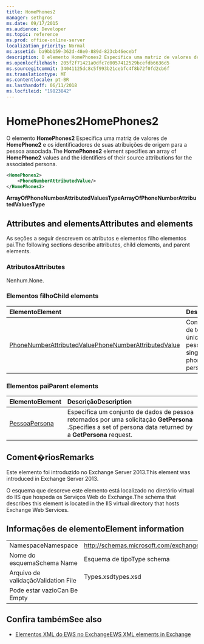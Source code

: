 ```yaml
---
title: HomePhones2
manager: sethgros
ms.date: 09/17/2015
ms.audience: Developer
ms.topic: reference
ms.prod: office-online-server
localization_priority: Normal
ms.assetid: ba9bb159-362d-48e0-889d-823cb46ecebf
description: O elemento HomePhones2 Especifica uma matriz de valores de HomePhone2 e os identificadores de suas atribuições de origem para a pessoa associada.
ms.openlocfilehash: 205f2f71421a0dfc7d0057412529bcefdb6636d5
ms.sourcegitcommit: 34041125dc8c5f993b21cebfc4f8b72f0fd2cb6f
ms.translationtype: MT
ms.contentlocale: pt-BR
ms.lasthandoff: 06/11/2018
ms.locfileid: "19823842"
---
```

# <a name="homephones2"></a><span data-ttu-id="ee94c-103">HomePhones2</span><span class="sxs-lookup"><span data-stu-id="ee94c-103">HomePhones2</span></span>

<span data-ttu-id="ee94c-104">O elemento **HomePhones2** Especifica uma matriz de valores de **HomePhone2** e os identificadores de suas atribuições de origem para a pessoa associada.</span><span class="sxs-lookup"><span data-stu-id="ee94c-104">The **HomePhones2** element specifies an array of **HomePhone2** values and the identifiers of their source attributions for the associated persona.</span></span> 
  
```XML
<HomePhones2>
    <PhoneNumberAttributedValue/>
</HomePhones2>
```

 <span data-ttu-id="ee94c-105">**ArrayOfPhoneNumberAttributedValuesType**</span><span class="sxs-lookup"><span data-stu-id="ee94c-105">**ArrayOfPhoneNumberAttributedValuesType**</span></span>
## <a name="attributes-and-elements"></a><span data-ttu-id="ee94c-106">Attributes and elements</span><span class="sxs-lookup"><span data-stu-id="ee94c-106">Attributes and elements</span></span>

<span data-ttu-id="ee94c-107">As seções a seguir descrevem os atributos e elementos filho elementos pai.</span><span class="sxs-lookup"><span data-stu-id="ee94c-107">The following sections describe attributes, child elements, and parent elements.</span></span>
  
### <a name="attributes"></a><span data-ttu-id="ee94c-108">Atributos</span><span class="sxs-lookup"><span data-stu-id="ee94c-108">Attributes</span></span>

<span data-ttu-id="ee94c-109">Nenhum.</span><span class="sxs-lookup"><span data-stu-id="ee94c-109">None.</span></span>
  
### <a name="child-elements"></a><span data-ttu-id="ee94c-110">Elementos filho</span><span class="sxs-lookup"><span data-stu-id="ee94c-110">Child elements</span></span>

|<span data-ttu-id="ee94c-111">**Elemento**</span><span class="sxs-lookup"><span data-stu-id="ee94c-111">**Element**</span></span>|<span data-ttu-id="ee94c-112">**Descrição**</span><span class="sxs-lookup"><span data-stu-id="ee94c-112">**Description**</span></span>|
|:-----|:-----|
|[<span data-ttu-id="ee94c-113">PhoneNumberAttributedValue</span><span class="sxs-lookup"><span data-stu-id="ee94c-113">PhoneNumberAttributedValue</span></span>](phonenumberattributedvalue.md) <br/> |<span data-ttu-id="ee94c-114">Contém um número de telefone atribuído único para uma pessoa.</span><span class="sxs-lookup"><span data-stu-id="ee94c-114">Contains a single attributed phone number for a persona.</span></span>  <br/> |
   
### <a name="parent-elements"></a><span data-ttu-id="ee94c-115">Elementos pai</span><span class="sxs-lookup"><span data-stu-id="ee94c-115">Parent elements</span></span>

|<span data-ttu-id="ee94c-116">**Elemento**</span><span class="sxs-lookup"><span data-stu-id="ee94c-116">**Element**</span></span>|<span data-ttu-id="ee94c-117">**Descrição**</span><span class="sxs-lookup"><span data-stu-id="ee94c-117">**Description**</span></span>|
|:-----|:-----|
|[<span data-ttu-id="ee94c-118">Pessoa</span><span class="sxs-lookup"><span data-stu-id="ee94c-118">Persona</span></span>](persona.md) <br/> |<span data-ttu-id="ee94c-119">Especifica um conjunto de dados de pessoa retornados por uma solicitação **GetPersona** .</span><span class="sxs-lookup"><span data-stu-id="ee94c-119">Specifies a set of persona data returned by a **GetPersona** request.</span></span>  <br/> |
   
## <a name="remarks"></a><span data-ttu-id="ee94c-120">Coment�rios</span><span class="sxs-lookup"><span data-stu-id="ee94c-120">Remarks</span></span>

<span data-ttu-id="ee94c-121">Este elemento foi introduzido no Exchange Server 2013.</span><span class="sxs-lookup"><span data-stu-id="ee94c-121">This element was introduced in Exchange Server 2013.</span></span>
  
<span data-ttu-id="ee94c-122">O esquema que descreve este elemento está localizado no diretório virtual do IIS que hospeda os Serviços Web do Exchange.</span><span class="sxs-lookup"><span data-stu-id="ee94c-122">The schema that describes this element is located in the IIS virtual directory that hosts Exchange Web Services.</span></span>
  
## <a name="element-information"></a><span data-ttu-id="ee94c-123">Informações de elemento</span><span class="sxs-lookup"><span data-stu-id="ee94c-123">Element information</span></span>

|||
|:-----|:-----|
|<span data-ttu-id="ee94c-124">Namespace</span><span class="sxs-lookup"><span data-stu-id="ee94c-124">Namespace</span></span>  <br/> |http://schemas.microsoft.com/exchange/services/2006/types  <br/> |
|<span data-ttu-id="ee94c-125">Nome do esquema</span><span class="sxs-lookup"><span data-stu-id="ee94c-125">Schema Name</span></span>  <br/> |<span data-ttu-id="ee94c-126">Esquema de tipo</span><span class="sxs-lookup"><span data-stu-id="ee94c-126">Type schema</span></span>  <br/> |
|<span data-ttu-id="ee94c-127">Arquivo de validação</span><span class="sxs-lookup"><span data-stu-id="ee94c-127">Validation File</span></span>  <br/> |<span data-ttu-id="ee94c-128">Types.xsd</span><span class="sxs-lookup"><span data-stu-id="ee94c-128">types.xsd</span></span>  <br/> |
|<span data-ttu-id="ee94c-129">Pode estar vazio</span><span class="sxs-lookup"><span data-stu-id="ee94c-129">Can Be Empty</span></span>  <br/> ||
   
## <a name="see-also"></a><span data-ttu-id="ee94c-130">Confira também</span><span class="sxs-lookup"><span data-stu-id="ee94c-130">See also</span></span>



- [<span data-ttu-id="ee94c-131">Elementos XML do EWS no Exchange</span><span class="sxs-lookup"><span data-stu-id="ee94c-131">EWS XML elements in Exchange</span></span>](ews-xml-elements-in-exchange.md)

